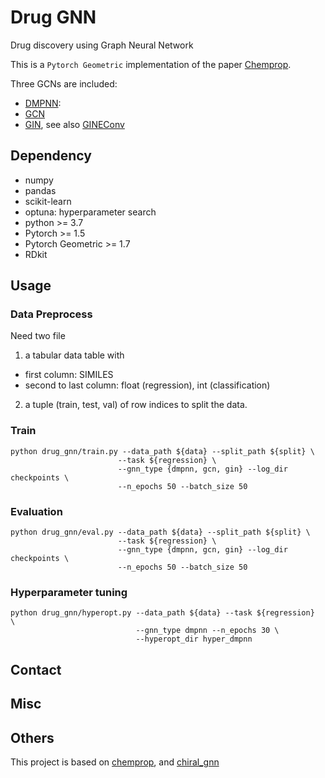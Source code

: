 # Drug GNN
Drug discovery using Graph Neural Network

This is a `Pytorch Geometric` implementation of the paper [Chemprop](https://pubs.acs.org/doi/10.1021/acs.jcim.9b00237).

Three GCNs are included:
- [DMPNN](https://pubs.acs.org/doi/10.1021/acs.jcim.9b00237):
- [GCN](https://arxiv.org/abs/1609.02907)
- [GIN](https://arxiv.org/abs/1905.12265>), see also [GINEConv](https://pytorch-geometric.readthedocs.io/en/latest/_modules/torch_geometric/nn/conv/gin_conv.html)


## Dependency
- numpy
- pandas
- scikit-learn
- optuna: hyperparameter search
- python >= 3.7
- Pytorch >= 1.5
- Pytorch Geometric >= 1.7
- RDkit


## Usage

### Data Preprocess
Need two file
1. a tabular data table with
  - first column: SIMILES
  - second to last column: float (regression), int (classification)

2. a tuple (train, test, val) of row indices to split the data.

### Train
```shell
python drug_gnn/train.py --data_path ${data} --split_path ${split} \
                        --task ${regression} \
                        --gnn_type {dmpnn, gcn, gin} --log_dir checkpoints \
                        --n_epochs 50 --batch_size 50
```

### Evaluation
```shell
python drug_gnn/eval.py --data_path ${data} --split_path ${split} \
                        --task ${regression} \
                        --gnn_type {dmpnn, gcn, gin} --log_dir checkpoints \
                        --n_epochs 50 --batch_size 50
```

### Hyperparameter tuning
```shell
python drug_gnn/hyperopt.py --data_path ${data} --task ${regression}  \
                            --gnn_type dmpnn --n_epochs 30 \
                            --hyperopt_dir hyper_dmpnn
```

## Contact

## Misc


## Others

This project is based on [chemprop](https://github.com/chemprop/chemprop), and [chiral_gnn](https://github.com/PattanaikL/chiral_gnn)

